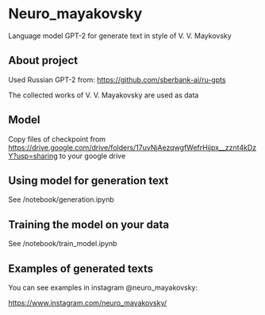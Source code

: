 Neuro_mayakovsky
==============================

Language model GPT-2 for generate text in style of V. V. Maykovsky

About project
------------------------------

Used Russian GPT-2 from:
https://github.com/sberbank-ai/ru-gpts

The collected works of V. V. Mayakovsky are used as data

Model
-----------------------------

Copy files of checkpoint from https://drive.google.com/drive/folders/17uvNjAezqwgfWefrHijpx__zznt4kDzY?usp=sharing to your google drive

Using model for generation text
------------------------------

See /notebook/generation.ipynb

Training the model on your data
-----------------------------

See /notebook/train_model.ipynb

Examples of generated texts
----------------------------

You can see examples in instagram @neuro_mayakovsky:

https://www.instagram.com/neuro_mayakovsky/
